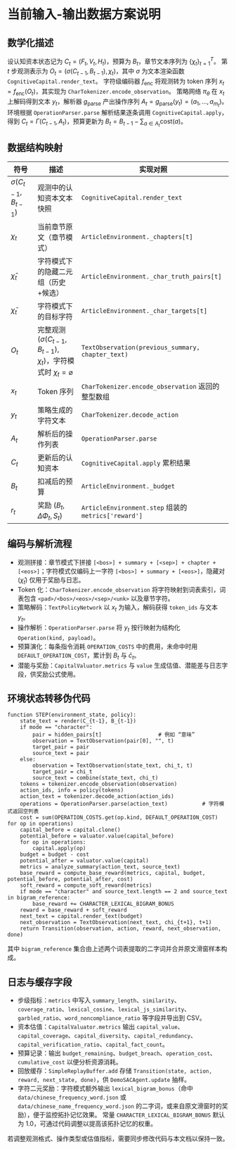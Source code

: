 # 当前输入-输出数据方案说明

## 数学化描述
设认知资本状态记为 $C_t=(F_t,V_t,H_t)$，预算为 $B_t$，章节文本序列为 $\{\chi_t\}_{t=1}^T$。
第 $t$ 步观测表示为 $O_t = (\sigma(C_{t-1}, B_{t-1}), \chi_t)$，其中 $\sigma$ 为文本渲染函数 `CognitiveCapital.render_text`。
字符级编码器 $f_{\text{enc}}$ 将观测转为 token 序列 $x_t = f_{\text{enc}}(O_t)$，其实现为 `CharTokenizer.encode_observation`。
策略网络 $\pi_\theta$ 在 $x_t$ 上解码得到文本 $y_t$，解析器 $g_{\text{parse}}$ 产出操作序列 $A_t = g_{\text{parse}}(y_t) = (a_1,\dots,a_{m_t})$。
环境根据 `OperationParser.parse` 解析结果逐条调用 `CognitiveCapital.apply`，得到 $C_t = \Gamma(C_{t-1}, A_t)$，预算更新为 $B_t = B_{t-1} - \sum_{a\in A_t} \mathrm{cost}(a)$。

## 数据结构映射
| 符号 | 描述 | 实现对照 |
| --- | --- | --- |
| $\sigma(C_{t-1}, B_{t-1})$ | 观测中的认知资本文本快照 | `CognitiveCapital.render_text` |
| $\chi_t$ | 当前章节原文（章节模式） | `ArticleEnvironment._chapters[t]` |
| $\hat\chi_t$ | 字符模式下的隐藏二元组（历史+候选） | `ArticleEnvironment._char_truth_pairs[t]` |
| $\tilde\chi_t$ | 字符模式下的目标字符 | `ArticleEnvironment._char_targets[t]` |
| $O_t$ | 完整观测 $(\sigma(C_{t-1},B_{t-1}), \chi_t)$，字符模式时 $\chi_t=\varnothing$ | `TextObservation(previous_summary, chapter_text)` |
| $x_t$ | Token 序列 | `CharTokenizer.encode_observation` 返回的整型数组 |
| $y_t$ | 策略生成的字符文本 | `CharTokenizer.decode_action` |
| $A_t$ | 解析后的操作列表 | `OperationParser.parse` |
| $C_t$ | 更新后的认知资本 | `CognitiveCapital.apply` 累积结果 |
| $B_t$ | 扣减后的预算 | `ArticleEnvironment._budget` |
| $r_t$ | 奖励 $(B_t, \Delta\Phi_t, S_t)$ | `ArticleEnvironment.step` 组装的 `metrics['reward']` |

## 编码与解析流程
- 观测拼接：章节模式下拼接 `[<bos>] + summary + [<sep>] + chapter + [<eos>]`；字符模式仅编码上一字符 `[<bos>] + summary + [<eos>]`，隐藏对 $(\hat\chi_t)$ 仅用于奖励与日志。
- Token 化：`CharTokenizer.encode_observation` 将字符映射到词表索引，词表包含 `<pad>/<bos>/<eos>/<sep>/<unk>` 以及章节字符。
- 策略解码：`TextPolicyNetwork` 以 $x_t$ 为输入，解码获得 `token_ids` 与文本 $y_t$。
- 操作解析：`OperationParser.parse` 将 $y_t$ 按行映射为结构化 `Operation(kind, payload)`。
- 预算演化：每条指令消耗 `OPERATION_COSTS` 中的费用，未命中时用 `DEFAULT_OPERATION_COST`，累计到 $B_t$ 与 $\bar{c}_t$。
- 潜能与奖励：`CapitalValuator.metrics` 与 `value` 生成估值、潜能差与日志字段，供奖励公式使用。

## 环境状态转移伪代码
```pseudo
function STEP(environment_state, policy):
    state_text = render(C_{t-1}, B_{t-1})
    if mode == "character":
        pair = hidden_pairs[t]                  # 例如 “意味”
        observation = TextObservation(pair[0], "", t)
        target_pair = pair
        source_text = pair
    else:
        observation = TextObservation(state_text, chi_t, t)
        target_pair = chi_t
        source_text = combine(state_text, chi_t)
    tokens = tokenizer.encode_observation(observation)
    action_ids, info = policy(tokens)
    action_text = tokenizer.decode_action(action_ids)
    operations = OperationParser.parse(action_text)           # 字符模式返回空列表
    cost = sum(OPERATION_COSTS.get(op.kind, DEFAULT_OPERATION_COST) for op in operations)
    capital_before = capital.clone()
    potential_before = valuator.value(capital_before)
    for op in operations:
        capital.apply(op)
    budget = budget - cost
    potential_after = valuator.value(capital)
    metrics = analyze_summary(action_text, source_text)
    base_reward = compute_base_reward(metrics, capital, budget, potential_before, potential_after, cost)
    soft_reward = compute_soft_reward(metrics)
    if mode == "character" and source_text.length == 2 and source_text in bigram_reference:
        base_reward += CHARACTER_LEXICAL_BIGRAM_BONUS
    reward = base_reward + soft_reward
    next_text = capital.render_text(budget)
    next_observation = TextObservation(next_text, chi_{t+1}, t+1)
    return Transition(observation, action, reward, next_observation, done)
```

其中 `bigram_reference` 集合由上述两个词表提取的二字词并合并原文滑窗样本构成。

## 日志与缓存字段
- 步级指标：`metrics` 中写入 `summary_length`、`similarity`、`coverage_ratio`、`lexical_cosine`、`lexical_js_similarity`、`garbled_ratio`、`word_noncompliance_ratio` 等字段并导出到 CSV。
- 资本估值：`CapitalValuator.metrics` 输出 `capital_value`、`capital_coverage`、`capital_diversity`、`capital_redundancy`、`capital_verification_ratio`、`capital_fact_count`。
- 预算记录：输出 `budget_remaining`、`budget_breach`、`operation_cost`、`cumulative_cost` 以便分析资源消耗。
- 回放缓存：`SimpleReplayBuffer.add` 存储 `Transition(state, action, reward, next_state, done)`，供 `DemoSACAgent.update` 抽样。
- 字符二元奖励：字符模式额外输出 `lexical_bigram_bonus`（命中 `data/chinese_frequency_word.json` 或 `data/chinese_name_frequency_word.json` 的二字词，或来自原文滑窗时的奖励），便于监控拓扑记忆效果。
  常量 `CHARACTER_LEXICAL_BIGRAM_BONUS` 默认为 1.0，可通过代码调整以提高该拓扑记忆的权重。

若调整观测格式、操作类型或估值指标，需要同步修改代码与本文档以保持一致。
